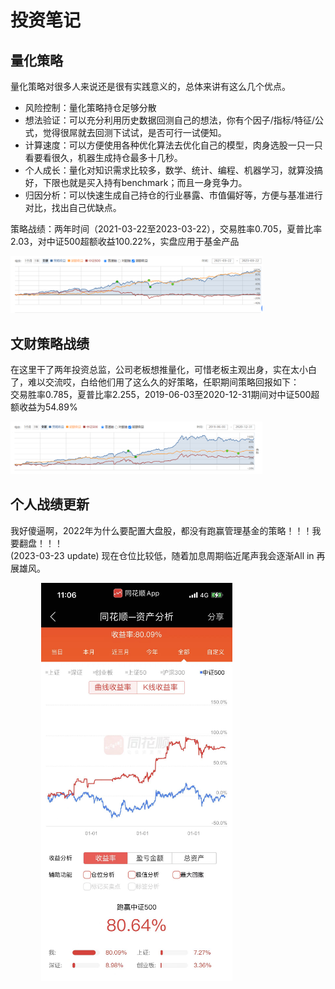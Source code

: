 # 投资笔记

## 量化策略
量化策略对很多人来说还是很有实践意义的，总体来讲有这么几个优点。
  - 风险控制：量化策略持仓足够分散
  - 想法验证：可以充分利用历史数据回测自己的想法，你有个因子/指标/特征/公式，觉得很屌就去回测下试试，是否可行一试便知。
  - 计算速度：可以方便使用各种优化算法去优化自己的模型，肉身选股一只一只看要看很久，机器生成持仓最多十几秒。
  - 个人成长：量化对知识需求比较多，数学、统计、编程、机器学习，就算没搞好，下限也就是买入持有benchmark；而且一身竞争力。
  - 归因分析：可以快速生成自己持仓的行业暴露、市值偏好等，方便与基准进行对比，找出自己优缺点。
  
策略战绩：两年时间（2021-03-22至2023-03-22），交易胜率0.705，夏普比率2.03，对中证500超额收益100.22%，实盘应用于基金产品  

<div align=center style="width:80%">
<img src="../imgs/strategy.png" />
</div>



## 文财策略战绩
在这里干了两年投资总监，公司老板想推量化，可惜老板主观出身，实在太小白了，难以交流哎，白给他们用了这么久的好策略，任职期间策略回报如下：  
交易胜率0.785，夏普比率2.255，2019-06-03至2020-12-31期间对中证500超额收益为54.89%
<div align=center style="width:80%">
<img src="../imgs/wencai_return.png" />
</div>


## 个人战绩更新
我好傻逼啊，2022年为什么要配置大盘股，都没有跑赢管理基金的策略！！！我要翻盘！！！  
(2023-03-23 update) 现在仓位比较低，随着加息周期临近尾声我会逐渐All in 再展雄风。  

<div align=center style="width:80%">
<img src="../imgs/my.png" />
</div>
